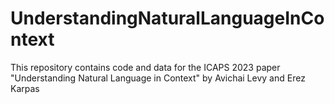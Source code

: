 # UnderstandingNaturalLanguageInContext
This repository contains code and data for the ICAPS 2023 paper "Understanding Natural Language in Context" by Avichai Levy and Erez Karpas
